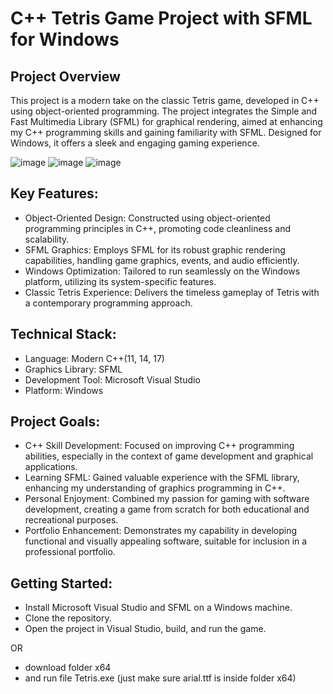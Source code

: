 # C++ Tetris Game Project with SFML for Windows
## Project Overview
This project is a modern take on the classic Tetris game, developed in C++ using object-oriented programming. The project integrates the Simple and Fast Multimedia Library (SFML) for graphical rendering, aimed at enhancing my C++ programming skills and gaining familiarity with SFML. Designed for Windows, it offers a sleek and engaging gaming experience.

![image](https://github.com/Aleksiiej/tetris_windows/assets/94867075/9bdd3e18-32e9-4a83-b469-ec6c24c916ae)
![image](https://github.com/Aleksiiej/tetris_windows/assets/94867075/2f55e54b-0100-4452-be59-d4c1f67ff183)
![image](https://github.com/Aleksiiej/tetris_windows/assets/94867075/53c8b25c-a74b-4c6f-b4e2-1135a16c1c38)

## Key Features:
- Object-Oriented Design: Constructed using object-oriented programming principles in C++, promoting code cleanliness and scalability.
- SFML Graphics: Employs SFML for its robust graphic rendering capabilities, handling game graphics, events, and audio efficiently.
- Windows Optimization: Tailored to run seamlessly on the Windows platform, utilizing its system-specific features.
- Classic Tetris Experience: Delivers the timeless gameplay of Tetris with a contemporary programming approach.

## Technical Stack:
- Language: Modern C++(11, 14, 17)
- Graphics Library: SFML
- Development Tool: Microsoft Visual Studio
- Platform: Windows

## Project Goals:
- C++ Skill Development: Focused on improving C++ programming abilities, especially in the context of game development and graphical applications.
- Learning SFML: Gained valuable experience with the SFML library, enhancing my understanding of graphics programming in C++.
- Personal Enjoyment: Combined my passion for gaming with software development, creating a game from scratch for both educational and recreational purposes.
- Portfolio Enhancement: Demonstrates my capability in developing functional and visually appealing software, suitable for inclusion in a professional portfolio.

## Getting Started:
- Install Microsoft Visual Studio and SFML on a Windows machine.
- Clone the repository.
- Open the project in Visual Studio, build, and run the game.

OR

- download folder x64
- and run file Tetris.exe (just make sure arial.ttf is inside folder x64)
